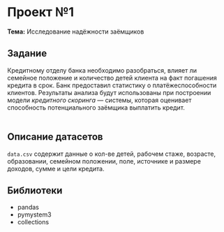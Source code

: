 # Проект №1
**Тема:** Исследование надёжности заёмщиков

## Задание 
Кредитному отделу банка необходимо разобраться, влияет ли семейное положение и количество детей клиента на факт погашения кредита в срок. Банк предоставил статистику о платёжеспособности клиентов. Результаты анализа будут использованы при построении модели *кредитного скоринга* — системы, которая оценивает способность потенциального заёмщика выплатить кредит.<br><br>

## Описание датасетов 
`data.csv` содержит данные о кол-ве детей, рабочем стаже, возрасте, образовании, семейном положении, поле, источнике и размере доходов, сумме и цели кредита.

## Библиотеки
- pandas
- pymystem3
- collections
